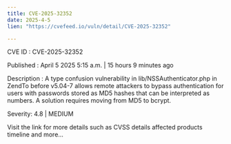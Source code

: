 ```yaml
---
title: CVE-2025-32352
date: 2025-4-5
lien: "https://cvefeed.io/vuln/detail/CVE-2025-32352"

---
```


CVE ID : CVE-2025-32352

Published :  April 5
2025
5:15 a.m. | 15 hours
9 minutes ago

Description : A type confusion vulnerability in lib/NSSAuthenticator.php in ZendTo before v5.04-7 allows remote attackers to bypass authentication for users with passwords stored as MD5 hashes that can be interpreted as numbers. A solution requires moving from MD5 to bcrypt.

Severity: 4.8 | MEDIUM

Visit the link for more details
such as CVSS details
affected products
timeline
and more...
